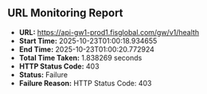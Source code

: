 ## URL Monitoring Report

- **URL:** https://api-gw1-prod1.fisglobal.com/gw/v1/health
- **Start Time:** 2025-10-23T01:00:18.934655
- **End Time:** 2025-10-23T01:00:20.772924
- **Total Time Taken:** 1.838269 seconds
- **HTTP Status Code:** 403
- **Status:** Failure
- **Failure Reason:** HTTP Status Code: 403

